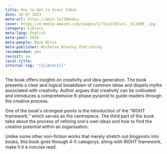 ```yaml
---
title: How to Get to Great Ideas
date: 30-07-2023
meta-url: https://amzn.to/3QknWiy
cover: https://m.media-amazon.com/images/I/71uzscECvcL._SL1500_.jpg
category: Library
meta-lang: English
meta-year: 2018
meta-people: Dave Birss
meta-publisher: Nicholas Brealey Publishing
recommended: yes
revisit: no
local-title:
internal-tag: "[[Library]]"
---
```


The book offers insights on creativity and idea generation. The book presents a clear and logical breakdown of common ideas and dispels myths associated with creativity. Author argues that creativity can be cultivated and introduces a comprehensive 6-phase pyramid to guide readers through the creative process.

One of the book's strongest points is the introduction of the "RIGHT framework," which serves as the centrepiece. The third part of the book talks about the process of refining one's own ideas and how to find the creative potential within an organisation.

Unlike some other non-fiction works that merely stretch out blogposts into books, this book goes through 4-5 categorys, along with RIGHT framework, make it it a concise read.